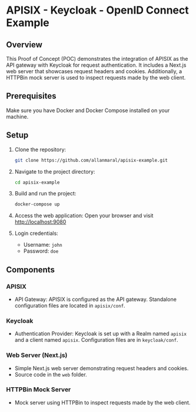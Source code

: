 # APISIX - Keycloak - OpenID Connect Example

## Overview

This Proof of Concept (POC) demonstrates the integration of APISIX as the API gateway with Keycloak for request authentication. It includes a Next.js web server that showcases request headers and cookies. Additionally, a HTTPBin mock server is used to inspect requests made by the web client.

## Prerequisites

Make sure you have Docker and Docker Compose installed on your machine.

## Setup

1. Clone the repository:

   ```bash
   git clone https://github.com/allanmaral/apisix-example.git
   ```

2. Navigate to the project directory:

   ```bash
   cd apisix-example
   ```

3. Build and run the project:

   ```bash
   docker-compose up
   ```

4. Access the web application:
   Open your browser and visit [http://localhost:9080](http://localhost:9080)

5. Login credentials:
   - Username: `john`
   - Password: `doe`

## Components

### APISIX

- API Gateway: APISIX is configured as the API gateway. Standalone configuration files are located in `apisix/conf`.

### Keycloak

- Authentication Provider: Keycloak is set up with a Realm named `apisix` and a client named `apisix`. Configuration files are in `keycloak/conf`.

### Web Server (Next.js)

- Simple Next.js web server demonstrating request headers and cookies.
- Source code in the `web` folder.

### HTTPBin Mock Server

- Mock server using HTTPBin to inspect requests made by the web client.
